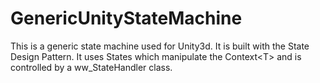 GenericUnityStateMachine
========================

This is a generic state machine used for Unity3d. It is built with the State Design Pattern. It uses States which manipulate the Context&lt;T> and is controlled by a ww_StateHandler class. 
